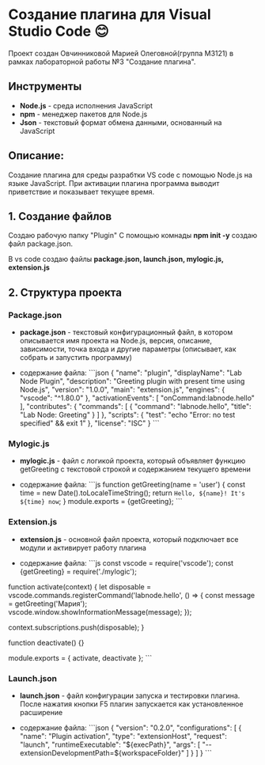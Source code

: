 # Создание плагина для Visual Studio Code :blush:
Проект создан Овчинниковой Марией Олеговной(группа М3121) в рамках лабораторной работы №3 "Создание плагина".

## Инструменты
- **Node.js** - среда исполнения JavaScript
- **npm** - менеджер пакетов для Node.js
- **Json** - текстовый формат обмена данными, основанный на JavaScript

## Описание:
Создание плагина для среды разрабтки VS code с помощью Node.js на языке JavaScript. При активации плагина программа выводит приветствие и показывает текущее время.

## 1. Создание файлов
Создаю рабочую папку "Plugin"
С помощью комнады __npm init -y__ создаю файл package.json.

В vs code создаю файлы __package.json, launch.json, mylogic.js, extension.js__

## 2. Структура проекта
### Package.json
- **package.json** - текстовый конфигурационный файл, в котором описывается имя проекта на Node.js, версия, описание, зависимости, точка входа и другие параметры (описывает, как собрать и запустить программу)

- содержание файла:
\```json
{
  "name": "plugin",
  "displayName": "Lab Node Plugin",
  "description": "Greeting plugin with present time using Node.js",
  "version": "1.0.0",
  "main": "extension.js",
  "engines": {
    "vscode": "^1.80.0"
  },
  "activationEvents": [
    "onCommand:labnode.hello"
  ],
  "contributes": {
    "commands": [
      {
        "command": "labnode.hello",
        "title": "Lab Node: Greeting"
      }
    ]
  },
  "scripts": {
    "test": "echo \"Error: no test specified\" && exit 1"
  },
  "license": "ISC"
}
\```

### Mylogic.js
- **mylogic.js** - файл с логикой проекта, который объявляет функцию getGreeting с текстовой строкой и содержанием текущего времени

- содержание файла:
\```js
function getGreeting(name = 'user') {
  const time = new Date().toLocaleTimeString();
  return `Hello, ${name}! It's ${time} now`;
}
module.exports = {getGreeting};
\```

### Extension.js
- **extension.js** - основной файл проекта, который подключает все модули и активирует работу плагина

- содержание файла:
\```js
const vscode = require('vscode');
const {getGreeting} = require('./mylogic');

function activate(context) {
  let disposable = vscode.commands.registerCommand('labnode.hello', () => {
    const message = getGreeting('Мария');
    vscode.window.showInformationMessage(message);
  });

  context.subscriptions.push(disposable);
}

function deactivate() {}

module.exports = {
  activate,
  deactivate
};
\```

### Launch.json
- **launch.json** - файл конфигурации запуска и тестировки плагина. После нажатия кнопки F5 плагин запускается как установленное расширение

- содержание файла:
\```json
{
  "version": "0.2.0",
  "configurations": [
    {
      "name": "Plugin activation",
      "type": "extensionHost",
      "request": "launch",
      "runtimeExecutable": "${execPath}",
      "args": [
        "--extensionDevelopmentPath=${workspaceFolder}"
      ]
    }
  ]
}
\```